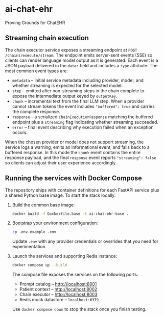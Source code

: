# ai-chat-ehr
Proving Grounds for ChatEHR

## Streaming chain execution

The chain executor service exposes a streaming endpoint at
`POST /chains/execute/stream`. The endpoint emits server-sent events (SSE) so
clients can render language model output as it is generated. Each event is a JSON
payload delivered in the `data:` field and includes a `type` attribute. The most
common event types are:

* `metadata` – initial service metadata including provider, model, and whether
  streaming is expected for the selected model.
* `step` – emitted after non-streaming steps in the chain complete to expose the
  intermediate output keyed by `outputKey`.
* `chunk` – incremental text from the final LLM step. When a provider cannot
  stream tokens the event includes `"buffered": true` and carries the complete
  response.
* `response` – a serialized `ChainExecutionResponse` matching the buffered
  endpoint plus a `streaming` flag indicating whether streaming succeeded.
* `error` – final event describing why execution failed when an exception
  occurs.

When the chosen provider or model does not support streaming, the service logs a
warning, emits an informational event, and falls back to a buffered response. In
this mode the `chunk` event contains the entire response payload, and the final
`response` event reports `"streaming": false` so clients can adjust their user
experience accordingly.

## Running the services with Docker Compose

The repository ships with container definitions for each FastAPI service plus a
shared Python base image. To start the stack locally:

1. Build the common base image:

   ```bash
   docker build -f Dockerfile.base -t ai-chat-ehr-base .
   ```

2. Bootstrap your environment configuration:

   ```bash
   cp .env.example .env
   ```

   Update `.env` with any provider credentials or overrides that you need for
   experimentation.

3. Launch the services and supporting Redis instance:

   ```bash
   docker compose up --build
   ```

   The compose file exposes the services on the following ports:

   * Prompt catalog – <http://localhost:8001>
   * Patient context – <http://localhost:8002>
   * Chain executor – <http://localhost:8003>
   * Redis mock datastore – `localhost:6379`

   Use `docker compose down` to stop the stack once you finish testing.
